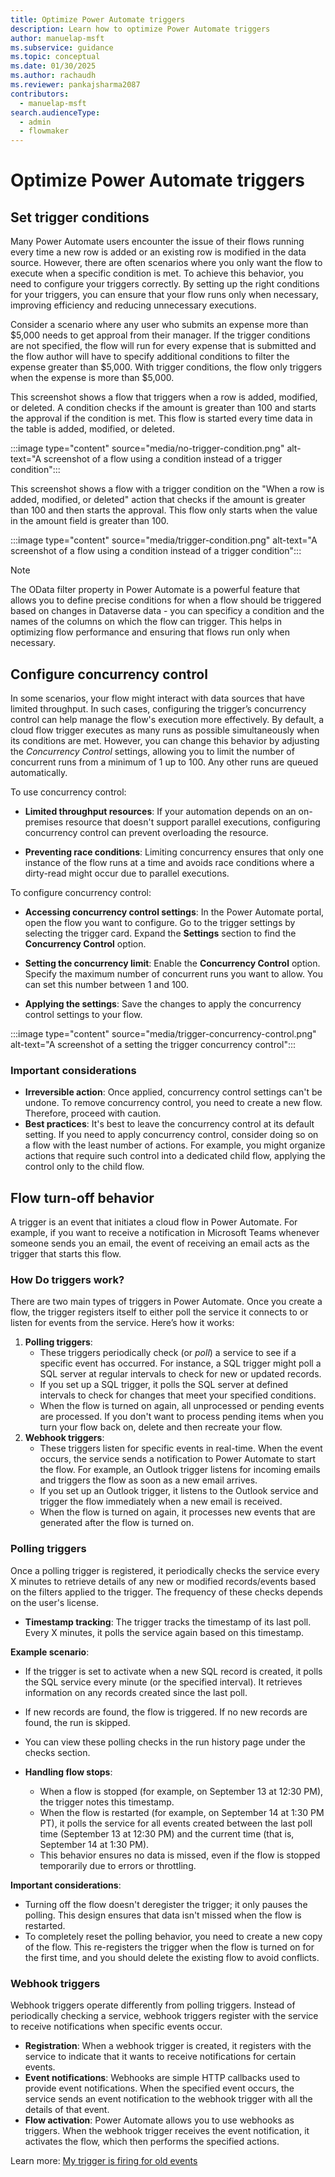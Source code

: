 ```yaml
---
title: Optimize Power Automate triggers
description: Learn how to optimize Power Automate triggers
author: manuelap-msft
ms.subservice: guidance
ms.topic: conceptual
ms.date: 01/30/2025
ms.author: rachaudh
ms.reviewer: pankajsharma2087
contributors: 
  - manuelap-msft
search.audienceType: 
  - admin
  - flowmaker
---
```


# Optimize Power Automate triggers

## Set trigger conditions

Many Power Automate users encounter the issue of their flows running every time a new row is added or an existing row is modified in the data source. However, there are often scenarios where you only want the flow to execute when a specific condition is met. To achieve this behavior, you need to configure your triggers correctly. By setting up the right conditions for your triggers, you can ensure that your flow runs only when necessary, improving efficiency and reducing unnecessary executions.

Consider a scenario where any user who submits an expense more than $5,000 needs to get approal from their manager. If the trigger conditions are not specified, the flow will run for every expense that is submitted and the flow author will have to specify additional conditions to filter the expense greater than $5,000. With trigger conditions, the flow only triggers when the expense is more than $5,000.

This screenshot shows a flow that triggers when a row is added, modified, or deleted. A condition checks if the amount is greater than 100 and starts the approval if the condition is met. This flow is started every time data in the table is added, modified, or deleted.

:::image type="content" source="media/no-trigger-condition.png" alt-text="A screenshot of a flow using a condition instead of a trigger condition":::

This screenshot shows a flow with a trigger condition on the "When a row is added, modified, or deleted" action that checks if the amount is greater than 100 and then starts the approval. This flow only starts when the value in the amount field is greater than 100. 

:::image type="content" source="media/trigger-condition.png" alt-text="A screenshot of a flow using a condition instead of a trigger condition":::

> [!NOTE]
> The OData filter property in Power Automate is a powerful feature that allows you to define precise conditions for when a flow should be triggered based on changes in Dataverse data - you can specificy a condition and the names of the columns on which the flow can trigger. This helps in optimizing flow performance and ensuring that flows run only when necessary.

## Configure concurrency control

In some scenarios, your flow might interact with data sources that have limited throughput. In such cases, configuring the trigger’s concurrency control can help manage the flow's execution more effectively. By default, a cloud flow trigger executes as many runs as possible simultaneously when its conditions are met. However, you can change this behavior by adjusting the *Concurrency Control* settings, allowing you to limit the number of concurrent runs from a minimum of 1 up to 100. Any other runs are queued automatically.

To use concurrency control:

- **Limited throughput resources**: If your automation depends on an on-premises resource that doesn't support parallel executions, configuring concurrency control can prevent overloading the resource.

- **Preventing race conditions**: Limiting concurrency ensures that only one instance of the flow runs at a time and avoids race conditions where a dirty-read might occur due to parallel executions.

To configure concurrency control:

- **Accessing concurrency control settings**: In the Power Automate portal, open the flow you want to configure. Go to the trigger settings by selecting the trigger card. Expand the **Settings** section to find the **Concurrency Control** option.

- **Setting the concurrency limit**: Enable the **Concurrency Control** option. Specify the maximum number of concurrent runs you want to allow. You can set this number between 1 and 100.

- **Applying the settings**: Save the changes to apply the concurrency control settings to your flow.

:::image type="content" source="media/trigger-concurrency-control.png" alt-text="A screenshot of a setting the trigger concurrency control":::

### Important considerations

- **Irreversible action**: Once applied, concurrency control settings can't be undone. To remove concurrency control, you need to create a new flow. Therefore, proceed with caution.
- **Best practices**: It's best to leave the concurrency control at its default setting. If you need to apply concurrency control, consider doing so on a flow with the least number of actions. For example, you might organize actions that require such control into a dedicated child flow, applying the control only to the child flow.

## Flow turn-off behavior

A trigger is an event that initiates a cloud flow in Power Automate. For example, if you want to receive a notification in Microsoft Teams whenever someone sends you an email, the event of receiving an email acts as the trigger that starts this flow.

### How Do triggers work?

There are two main types of triggers in Power Automate. Once you create a flow, the trigger registers itself to either poll the service it connects to or listen for events from the service. Here’s how it works:

1. **Polling triggers**: 
    - These triggers periodically check (or *poll*) a service to see if a specific event has occurred. For instance, a SQL trigger might poll a SQL server at regular intervals to check for new or updated records.
    - If you set up a SQL trigger, it polls the SQL server at defined intervals to check for changes that meet your specified conditions.
    - When the flow is turned on again, all unprocessed or pending events are processed. If you don't want to process pending items when you turn your flow back on, delete and then recreate your flow.
2. **Webhook triggers**: 
    - These triggers listen for specific events in real-time. When the event occurs, the service sends a notification to Power Automate to start the flow. For example, an Outlook trigger listens for incoming emails and triggers the flow as soon as a new email arrives.
    - If you set up an Outlook trigger, it listens to the Outlook service and trigger the flow immediately when a new email is received.
    - When the flow is turned on again, it processes new events that are generated after the flow is turned on.

### Polling triggers

Once a polling trigger is registered, it periodically checks the service every X minutes to retrieve details of any new or modified records/events based on the filters applied to the trigger. The frequency of these checks depends on the user's license.

- **Timestamp tracking**:  The trigger tracks the timestamp of its last poll. Every X minutes, it polls the service again based on this timestamp.

**Example scenario**: 
  - If the trigger is set to activate when a new SQL record is created, it polls the SQL service every minute (or the specified interval). It retrieves information on any records created since the last poll.
   - If new records are found, the flow is triggered. If no new records are found, the run is skipped.
   - You can view these polling checks in the run history page under the checks section.
   
- **Handling flow stops**:
   - When a flow is stopped (for example, on September 13 at 12:30 PM), the trigger notes this timestamp.
   - When the flow is restarted (for example, on September 14 at 1:30 PM PT), it polls the service for all events created between the last poll time (September 13 at 12:30 PM) and the current time (that is, September 14 at 1:30 PM).
   - This behavior ensures no data is missed, even if the flow is stopped temporarily due to errors or throttling.
   
**Important considerations**:
   - Turning off the flow doesn't deregister the trigger; it only pauses the polling. This design ensures that data isn't missed when the flow is restarted.
   - To completely reset the polling behavior, you need to create a new copy of the flow. This re-registers the trigger when the flow is turned on for the first time, and you should delete the existing flow to avoid conflicts.

### Webhook triggers

Webhook triggers operate differently from polling triggers. Instead of periodically checking a service, webhook triggers register with the service to receive notifications when specific events occur.

- **Registration**: When a webhook trigger is created, it registers with the service to indicate that it wants to receive notifications for certain events.
- **Event notifications**: Webhooks are simple HTTP callbacks used to provide event notifications. When the specified event occurs, the service sends an event notification to the webhook trigger with all the details of that event.
- **Flow activation**: Power Automate allows you to use webhooks as triggers. When the webhook trigger receives the event notification, it activates the flow, which then performs the specified actions.

Learn more: [My trigger is firing for old events](/power-automate/triggers-troubleshoot?tabs=classic-designer#my-trigger-is-firing-for-old-events)
